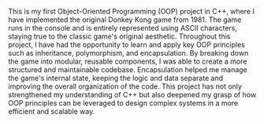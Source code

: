 This is my first Object-Oriented Programming (OOP) project in C++, where I have implemented the original Donkey Kong game from 1981.
The game runs in the console and is entirely represented using ASCII characters, staying true to the classic game's original aesthetic.
Throughout this project, I have had the opportunity to learn and apply key OOP principles such as inheritance, polymorphism, and encapsulation. 
By breaking down the game into modular, reusable components, I was able to create a more structured and maintainable codebase.
Encapsulation helped me manage the game's internal state, keeping the logic and data separate and improving the overall organization of the code.
This project has not only strengthened my understanding of C++ but also deepened my grasp of how OOP principles can be leveraged to design complex systems in a more efficient and scalable way.
